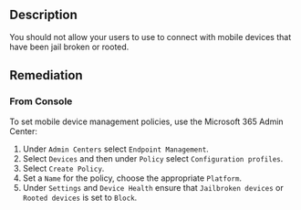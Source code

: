 ## Description

You should not allow your users to use to connect with mobile devices that have been jail broken or rooted.

## Remediation

### From Console

To set mobile device management policies, use the Microsoft 365 Admin Center:

1. Under `Admin Centers` select `Endpoint Management`.
2. Select `Devices` and then under `Policy` select `Configuration profiles`.
3. Select `Create Policy`.
4. Set a `Name` for the policy, choose the appropriate `Platform`.
5. Under `Settings` and `Device Health` ensure that `Jailbroken devices` or `Rooted devices` is set to `Block`.
